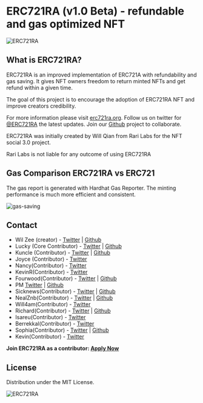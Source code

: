 # ERC721RA (v1.0 Beta) - refundable and gas optimized NFT

![ERC721RA](https://raw.githubusercontent.com/rarilabs/ERC721RA/main/assets/erc721ra-small.png)

## What is ERC721RA?

ERC721RA is an improved implementation of ERC721A with refundability and gas saving. It gives NFT owners freedom to return minted NFTs and get refund within a given time.

The goal of this project is to encourage the adoption of ERC721RA NFT and improve creators credibility.

For more information please visit [erc721ra.org](https://erc721ra.org). Follow us on twitter for [@ERC721RA](https://twitter.com/erc721ra) the latest updates. Join our [Github](https://github.com/erc721ra) project to collaborate.


ERC721RA was initially created by Will Qian from Rari Labs for the NFT social 3.0 project.

Rari Labs is not liable for any outcome of using ERC721RA

## Gas Comparison ERC721RA vs ERC721

The gas report is generated with Hardhat Gas Reporter. The minting performance is much more efficient and consistent.

![gas-saving](https://raw.githubusercontent.com/rarilabs/ERC721RA/main/assets/gas-saving-small.png)

## Contact

- Wil Zee (creator) - [Twitter](https://twitter.com/0xwilxyz) | [Github](https://github.com/0xwilxyz)
- Lucky (Core Contributor) - [Twitter](https://twitter.com/0xLucky2077_eth) | [Github](https://github.com/lucky2077) 
- Kuncle (Contributor) - [Twitter](https://twitter.com/KingsUncle1) | [Github](https://github.com/kuncle)
- Joyce (Contributor) - [Twitter](https://twitter.com/joydefender)
- Nancy(Contributor) - [Twitter](https://twitter.com/Metartech)
- KevinR(Contributor) - [Twitter](https://twitter.com/KevinR_SH)
- Fourwood(Contributor) - [Twitter](https://twitter.com/FFFFourwood) | [Github](https://github.com/FFFFourwood)
- PM [Twitter](https://twitter.com/pinkmontaigne) | [Github](https://github.com/wang502)
- Sicknews(Contributor) - [Twitter](https://twitter.com/akalilsam) | [Github](https://github.com/akalilsam)
- NealZnb(Contributor) - [Twitter](https://twitter.com/zb881209) | [Github](https://github.com/znbj)
- Will4am(Contributor) - [Twitter](https://twitter.com/Will_4_Am)
- Richard(Contributor) - [Twitter](https://twitter.com/RichardLi869) | [Github](https://github.com/leechs)
- Isareu(Contributor) - [Twitter](https://twitter.com/YidingYou)
- Berrekkal(Contributor) - [Twitter](https://twitter.com/berrekkal)
- Sophia(Contributor) - [Twitter](https://twitter.com/523498538) | [Github](https://github.com/nightrainbow45)
- Kevin(Contributor) - [Twitter](https://twitter.com/ele_cyber)

**Join ERC721RA as a contributor: [Apply Now](https://forms.gle/32uiJ6d7e8McddaK6)**


## License

Distribution under the MIT License. 


![ERC721RA](https://raw.githubusercontent.com/rarilabs/ERC721RA/main/assets/erc721ra-banner.png)
